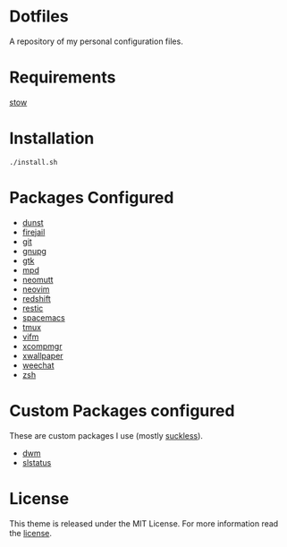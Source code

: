 # Dotfiles

A repository of my personal configuration files.

# Requirements

[stow](http://www.gnu.org/software/stow/)

# Installation

```shell
./install.sh
```

# Packages Configured

* [dunst](https://dunst-project.org/)
* [firejail](https://firejail.wordpress.com/)
* [git](https://git-scm.com/)
* [gnupg](https://gnupg.org/)
* [gtk](https://www.gtk.org/)
* [mpd](https://www.musicpd.org/)
* [neomutt](https://neomutt.org/)
* [neovim](https://neovim.io/)
* [redshift](http://jonls.dk/redshift/)
* [restic](https://github.com/restic/restic)
* [spacemacs](http://spacemacs.org/)
* [tmux](https://tmux.github.io/)
* [vifm](https://vifm.info/)
* [xcompmgr](https://github.com/freedesktop/xcompmgr)
* [xwallpaper](https://github.com/stoeckmann/xwallpaper)
* [weechat](https://weechat.org/)
* [zsh](https://www.zsh.org/)

# Custom Packages configured

These are custom packages I use (mostly [suckless](https://suckless.org/)).

* [dwm](https://github.com/alrayyes/dwm)
* [slstatus](https://github.com/alrayyes/slstatus)

# License

This theme is released under the MIT License. For more information read the [license][license].

[license]: LICENSE.md
